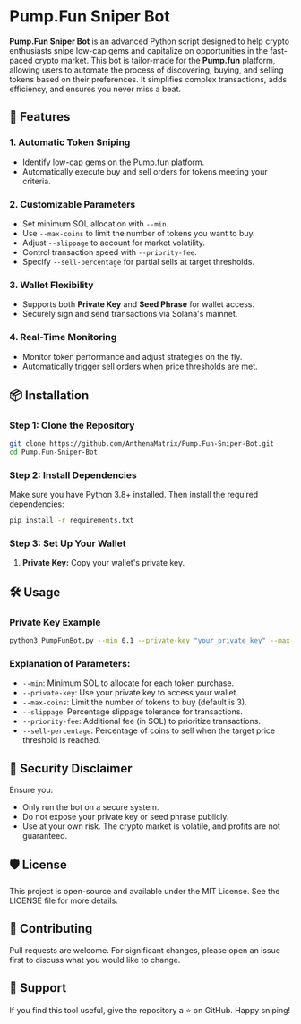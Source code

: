 # Pump.Fun Sniper Bot

**Pump.Fun Sniper Bot** is an advanced Python script designed to help crypto enthusiasts snipe low-cap gems and capitalize on opportunities in the fast-paced crypto market. This bot is tailor-made for the **Pump.fun** platform, allowing users to automate the process of discovering, buying, and selling tokens based on their preferences. It simplifies complex transactions, adds efficiency, and ensures you never miss a beat.

## 🚀 Features

### 1. **Automatic Token Sniping**
- Identify low-cap gems on the Pump.fun platform.
- Automatically execute buy and sell orders for tokens meeting your criteria.

### 2. **Customizable Parameters**
- Set minimum SOL allocation with `--min`.
- Use `--max-coins` to limit the number of tokens you want to buy.
- Adjust `--slippage` to account for market volatility.
- Control transaction speed with `--priority-fee`.
- Specify `--sell-percentage` for partial sells at target thresholds.

### 3. **Wallet Flexibility**
- Supports both **Private Key** and **Seed Phrase** for wallet access.
- Securely sign and send transactions via Solana's mainnet.

### 4. **Real-Time Monitoring**
- Monitor token performance and adjust strategies on the fly.
- Automatically trigger sell orders when price thresholds are met.

## 📦 Installation

### Step 1: Clone the Repository
```bash
git clone https://github.com/AnthenaMatrix/Pump.Fun-Sniper-Bot.git
cd Pump.Fun-Sniper-Bot
```
### Step 2: Install Dependencies
Make sure you have Python 3.8+ installed. Then install the required dependencies:
```bash
pip install -r requirements.txt
```

### Step 3: Set Up Your Wallet
1. **Private Key:** Copy your wallet's private key.

## 🛠️ Usage

### Private Key Example
```bash
python3 PumpFunBot.py --min 0.1 --private-key "your_private_key" --max-coins 5 --slippage 5 --priority-fee 0.002 --sell-percentage 60
```

### Explanation of Parameters:
- `--min`: Minimum SOL to allocate for each token purchase.
- `--private-key`: Use your private key to access your wallet.
- `--max-coins`: Limit the number of tokens to buy (default is 3).
- `--slippage`: Percentage slippage tolerance for transactions.
- `--priority-fee`: Additional fee (in SOL) to prioritize transactions.
- `--sell-percentage`: Percentage of coins to sell when the target price threshold is reached.

## 🔐 Security Disclaimer
Ensure you:
- Only run the bot on a secure system.
- Do not expose your private key or seed phrase publicly.
- Use at your own risk. The crypto market is volatile, and profits are not guaranteed.

## 🛡️ License
This project is open-source and available under the MIT License. See the LICENSE file for more details.

## 🤝 Contributing
Pull requests are welcome. For significant changes, please open an issue first to discuss what you would like to change.

## 🌟 Support
If you find this tool useful, give the repository a ⭐ on GitHub. Happy sniping!

